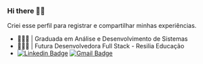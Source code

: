 ### Hi there 🤘🏼

Criei esse perfil para registrar e compartilhar minhas experiências.

* 👩🏻‍🎓 | Graduada em Análise e Desenvolvimento de Sistemas <br />
* 👩🏻‍💻 | Futura Desenvolvedora Full Stack - Resilia Educação
* [![Linkedin Badge](https://img.shields.io/badge/-Vanessa%20Cardoso-6959CD?style=flat-square&logo=Linkedin&logoColor=black&link=https://www.linkedin.com/in/cardosofvanessa/)](https://www.linkedin.com/in/cardosofvanessa//)
[![Gmail Badge](https://img.shields.io/badge/-cardosovanessafs@gmail.com-778899?style=flat-square&logo=Gmail&logoColor=black&link=mailto:cardosovanessafs@gmail.com)](mailto:cardosovanessafs@gmail.com) 


